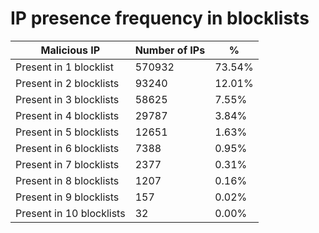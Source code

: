 # IP presence frequency in blocklists
| Malicious IP | Number of IPs | % |
|----|----|----|
| Present in 1 blocklist | 570932 | 73.54% |
| Present in 2 blocklists | 93240 | 12.01% |
| Present in 3 blocklists | 58625 | 7.55% |
| Present in 4 blocklists | 29787 | 3.84% |
| Present in 5 blocklists | 12651 | 1.63% |
| Present in 6 blocklists | 7388 | 0.95% |
| Present in 7 blocklists | 2377 | 0.31% |
| Present in 8 blocklists | 1207 | 0.16% |
| Present in 9 blocklists | 157 | 0.02% |
| Present in 10 blocklists | 32 | 0.00% |
